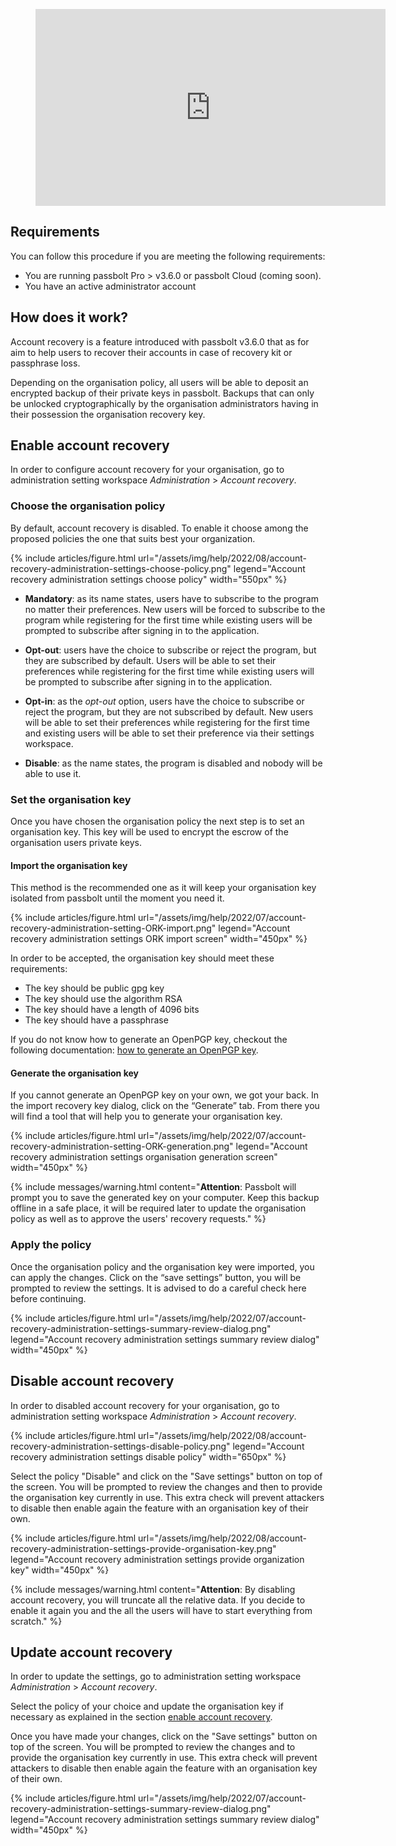 <figure>
    <iframe width="560" height="315" src="https://www.youtube.com/embed/b-VwI5fCdwE" title="YouTube video player" frameborder="0" allow="accelerometer; autoplay; clipboard-write; encrypted-media; gyroscope; picture-in-picture" allowfullscreen></iframe>
</figure>

## Requirements

You can follow this procedure if you are meeting the following requirements:

- You are running passbolt Pro > v3.6.0 or passbolt Cloud (coming soon).
- You have an active administrator account

## How does it work?

Account recovery is a feature introduced with passbolt v3.6.0 that as for aim to help users to recover their accounts
in case of recovery kit or passphrase loss.

Depending on the organisation policy, all users will be able to deposit an encrypted backup of their private keys in
passbolt. Backups that can only be unlocked cryptographically by the organisation administrators having in their possession
the organisation recovery key. 

## <a name="enable-account-recovery"></a> Enable account recovery

In order to configure account recovery for your organisation, go to administration setting workspace *Administration* > *Account recovery*.

### Choose the organisation policy

By default, account recovery is disabled. To enable it choose among the proposed policies the one that suits best your 
organization.

{% include articles/figure.html 
    url="/assets/img/help/2022/08/account-recovery-administration-settings-choose-policy.png"
    legend="Account recovery administration settings choose policy" 
    width="550px"
%}

- __Mandatory__: as its name states, users have to subscribe to the program no matter their preferences. New users will be forced to subscribe to the program while registering for the first time while existing users will be prompted to subscribe after signing in to the application.

- __Opt-out__: users have the choice to subscribe or reject the program, but they are subscribed by default. Users will be able to set their preferences while registering for the first time while existing users will be prompted to subscribe after signing in to the application.

- __Opt-in__: as the *opt-out* option, users have the choice to subscribe or reject the program, but they are not subscribed by default. New users will be able to set their preferences while registering for the first time and existing users will be able to set their preference via their settings workspace. 

- __Disable__: as the name states, the program is disabled and nobody will be able to use it.

### Set the organisation key

Once you have chosen the organisation policy the next step is to set an organisation key. This key will be used to encrypt
the escrow of the organisation users private keys. 

#### Import the organisation key

This method is the recommended one as it will keep your organisation key isolated from passbolt until the moment you
need it. 

{% include articles/figure.html
url="/assets/img/help/2022/07/account-recovery-administration-setting-ORK-import.png"
legend="Account recovery administration settings ORK import screen"
width="450px"
%}

In order to be accepted, the organisation key should meet these requirements:

- The key should be public gpg key
- The key should use the algorithm RSA 
- The key should have a length of 4096 bits
- The key should have a passphrase

If you do not know how to generate an OpenPGP key, checkout the following documentation: [how to generate an OpenPGP key](/faq/start/generate-openpgp-key).

#### Generate the organisation key

If you cannot generate an OpenPGP key on your own, we got your back. In the import recovery key dialog, 
click on the “Generate” tab. From there you will find a tool that will help you to generate your organisation key.

{% include articles/figure.html 
    url="/assets/img/help/2022/07/account-recovery-administration-setting-ORK-generation.png"
    legend="Account recovery administration settings organisation generation screen" 
    width="450px"
%}

{% include messages/warning.html
content="**Attention**: Passbolt will prompt you to save the generated key on your computer. Keep this backup offline in a safe place, it will be
required later to update the organisation policy as well as to approve the users' recovery requests."
%}

### Apply the policy

Once the organisation policy and the organisation key were imported, you can apply the changes. Click on the “save 
settings” button, you will be prompted to review the settings. It is advised to do a careful check here before continuing.

{% include articles/figure.html 
    url="/assets/img/help/2022/07/account-recovery-administration-settings-summary-review-dialog.png"
    legend="Account recovery administration settings summary review dialog" 
    width="450px"
%}

## Disable account recovery

In order to disabled account recovery for your organisation, go to administration setting workspace *Administration* > *Account recovery*.

{% include articles/figure.html
url="/assets/img/help/2022/08/account-recovery-administration-settings-disable-policy.png"
legend="Account recovery administration settings disable policy"
width="650px"
%}

Select the policy "Disable" and click on the "Save settings" button on top of the screen. You will be prompted to
review the changes and then to provide the organisation key currently in use. This extra check will prevent attackers to 
disable then enable again the feature with an organisation key of their own.

{% include articles/figure.html
url="/assets/img/help/2022/08/account-recovery-administration-settings-provide-organisation-key.png"
legend="Account recovery administration settings provide organization key"
width="450px"
%}

{% include messages/warning.html
content="**Attention**: By disabling account recovery, you will truncate all the relative data. If you decide to 
enable it again you and the all the users will have to start everything from scratch."
%}

## Update account recovery

In order to update the settings, go to administration setting workspace *Administration* > *Account recovery*.

Select the policy of your choice and update the organisation key if necessary as explained in the section 
[enable account recovery](#enable-account-recovery).

Once you have made your changes, click on the "Save settings" button on top of the screen. You will be prompted to
review the changes and to provide the organisation key currently in use. This extra check will prevent attackers to 
disable then enable again the feature with an organisation key of their own.

{% include articles/figure.html
url="/assets/img/help/2022/07/account-recovery-administration-settings-summary-review-dialog.png"
legend="Account recovery administration settings summary review dialog"
width="450px"
%}
